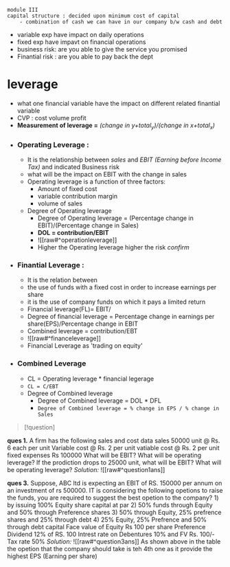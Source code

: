 ```
module III
capital structure : decided upon minimum cost of capital
	- combination of cash we can have in our company b/w cash and debt
```


- variable exp have impact on daily operations
- fixed exp have impavt on financial operations
- business risk: are you able to give the service you promised
- Finantial risk : are you able to pay back the dept

# leverage
- what one financial variable have the impact on different related finantial variable
- CVP : cost volume profit
- **Measurement of leverage =** *(change in y+total$_y$)/(change in x+total$_x$)*
- ### Operating Leverage : 
	- It is the relationship between *sales* and *EBIT (Earning before Income Tax)* and indicated Business risk
	- what will be the impact on EBIT with the change in sales
	- Operating leverage is a  function of three factors:
		- Amount of fixed cost
		- variable contribution margin
		- volume of sales
	- Degree of Operating leverage 
		- Degree of Operating leverage = (Percentage change in EBIT)/(Percentage change in Sales)
		- **DOL = contribution/EBIT**
		- ![[raw#^operationleverage]]
		- Higher the Operating leverage higher the risk *confirm*
- ### Finantial Leverage : 
	- It is the relation between
	- the use of funds with a fixed cost in order to increase earnings per share
	- it is the use of company funds on which it pays a limited return
	- Financial leverage(FL)= EBIT/
	- Degree of financial leverage = Percentage change in earnings per share(EPS)/Percentage change in EBIT
	- Combined leverage = contribution/EBT
	- ![[raw#^financeleverage]]
	- Financial Leverage as 'trading on equity'
- ### Combined Leverage
	- CL = Operating leverage \* financial legerage
	- `CL = C/EBT`
	- Degree of Combined leverage
		- Degree of Combined leverage = DOL \* DFL
		- `Degree of Combined leverage = % change in EPS / % change in Sales`



>[!question]

**ques 1.** 
	A firm has the following sales and cost data sales 50000 unit @ Rs. 6 each per unit Variable cost @ Rs. 2 per unit vatiable cost @ Rs. 2 per unit fixed expenses Rs 100000 What will be EBIT? What will be operating leverage?
	If the prodiction drops to 25000 unit, what will be EBIT? What will be operating leverage?
*Solution:*
	![[raw#^question1ans]]


**ques 3.**
	Suppose, ABC ltd is expecting an EBIT of RS. 150000 per annum on an investment of rs 500000. IT is considering the following opetions to raise the funds, you are required to suggest the best opetion to the company?
		1) by issuing 100% Equity share capital at par
		2) 50% funds through Equity and 50% through Preference shares
		3) 50% through Equity, 25% prefrence shares and 25% through debt
		4) 25% Equity, 25% Prefrence and 50% through debt capital
	Face value of Equity Rs 100 per share
	Preference Dividend 12% of RS. 100
	Intrest rate on Debentures 10% and FV Rs. 100/-
	Tax rate 50%
*Solution:*
	![[raw#^question3ans]]
	As shown above in the table the opetion that the company should take is teh 4th one as it provide the highest EPS (Earning per share)